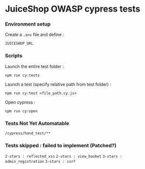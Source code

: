 # JuiceShop OWASP cypress tests

### Environment setup

Create a `.env` file and define :

```
JUICESHOP_URL
```

### Scripts

Launch the entire test folder :

```
npm run cy:tests
```

Launch a test (specify relative path from test folder) :

```
npm run cy:test <file_path.cy.js>
```

Open cypress :

```
npm run cy:open
```

### Tests Not Yet Automatable

`/cypress/hand_test/**`

### Tests skipped : failed to implement (Patched?)

`2-stars : reflected_xss`
`2-stars : view_basket`
`3-stars : admin_registration`
`3-stars : csrf`
